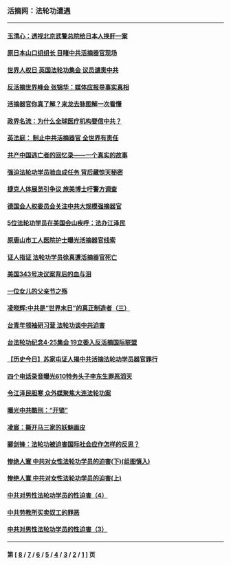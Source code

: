 ### 活摘网：法轮功遭遇
---
#### [玉清心：透视北京武警总院给日本人换肝一案](../../pages/nf5881/n13771978.md?11010430) 
#### [原日本山口组组长 目睹中共活摘器官现场](../../pages/nf5881/n13767360.md?11010430) 
#### [世界人权日 英国法轮功集会 议员谴责中共](../../pages/nf5881/n13431763.md?11010430) 
#### [反活摘世界峰会 张锦华：媒体应报导事实真相](../../pages/nf5881/n13278502.md?11010430) 
#### [活摘器官你真了解？来龙去脉图解一次看懂](../../pages/nf5881/n13013820.md?11010430) 
#### [政界名流：为什么全球医疗机构要信中共？](../../pages/nf5881/n11945479.md?11010430) 
#### [英法庭： 制止中共活摘器官 全世界有责任](../../pages/nf5881/n11330691.md?11010430) 
#### [共产中国逃亡者的回忆录——一个真实的故事](../../pages/nf5881/n10918649.md?11010430) 
#### [强迫法轮功学员验血成任务 背后藏惊天秘密](../../pages/nf5881/n4252384.md?11010430) 
#### [捷克人体展览引争议 旅美博士吁警方调查](../../pages/nf5881/n9429187.md?11010430) 
#### [德国会人权委员会关注中共大规模强摘器官](../../pages/nf5881/n8418950.md?11010430) 
#### [5位法轮功学员在美国会山疾呼：法办江泽民](../../pages/nf5881/n8101519.md?11010430) 
#### [原唐山市工人医院护士曝光活摘器官线索](../../pages/nf5881/n8076384.md?11010430) 
#### [证人指证 法轮功学员徐真遭活摘器官死亡](../../pages/nf5881/n8042467.md?11010430) 
#### [美国343号决议案背后的血与泪](../../pages/nf5881/n8020684.md?11010430) 
#### [一位女儿的父亲节之殇](../../pages/nf5881/n8014122.md?11010430) 
#### [凌晓辉:中共是“世界末日”的真正制造者（三）](../../pages/nf5881/n4210333.md?11010430) 
#### [台青年领袖研习营 法轮功谈中共迫害](../../pages/nf5881/n4141857.md?11010430) 
#### [台法轮功纪念4‧25集会 19立委入反活摘国际联盟](../../pages/nf5881/n4141821.md?11010430) 
#### [【历史今日】苏家屯证人揭中共活摘法轮功学员器官罪行](../../pages/nf5881/n4135912.md?11010430) 
#### [四个电话录音曝光610特务头子李东生罪恶滔天](../../pages/nf5881/n4040060.md?11010430) 
#### [令江泽民胆寒 众外媒聚焦大连法轮功案](../../pages/nf5881/n3932671.md?11010430) 
#### [曝光中共酷刑：“开锁”](../../pages/nf5881/n3889373.md?11010430) 
#### [凌宸：撕开马三家的妖魅画皮](../../pages/nf5881/n3849369.md?11010430) 
#### [郦剑锋：法轮功被迫害国际社会应作怎样的反思？](../../pages/nf5881/n3824560.md?11010430) 
#### [惨绝人寰 中共对女性法轮功学员的迫害(下)(组图慎入)](../../pages/nf5881/n3816285.md?11010430) 
#### [惨绝人寰 中共对女性法轮功学员的迫害(上)](../../pages/nf5881/n3815374.md?11010430) 
#### [中共对男性法轮功学员的性迫害（4）](../../pages/nf5881/n3769144.md?11010430) 
#### [中共劳教所买卖奴工的罪恶](../../pages/nf5881/n3769378.md?11010430) 
#### [中共对男性法轮功学员的性迫害（3）](../../pages/nf5881/n3768231.md?11010430) 

---
#### 第 [ [8](./8.md?11010430) / [7](./7.md?11010430) / [6](./6.md?11010430) / [5](./5.md?11010430) / [4](./4.md?11010430) / [3](./3.md?11010430) / [2](./2.md?11010430) / [1](./1.md?11010430) ] 页
